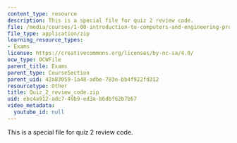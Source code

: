 ```yaml
---
content_type: resource
description: This is a special file for quiz 2 review code.
file: /media/courses/1-00-introduction-to-computers-and-engineering-problem-solving-spring-2012/ebc4a912adc749b9ed3ab6dbf62b7b67_Quiz_2_review_code.zip
file_type: application/zip
learning_resource_types:
- Exams
license: https://creativecommons.org/licenses/by-nc-sa/4.0/
ocw_type: OCWFile
parent_title: Exams
parent_type: CourseSection
parent_uid: 42a83059-1a48-adbe-783e-bb4f922fd312
resourcetype: Other
title: Quiz_2_review_code.zip
uid: ebc4a912-adc7-49b9-ed3a-b6dbf62b7b67
video_metadata:
  youtube_id: null
---
```

This is a special file for quiz 2 review code.